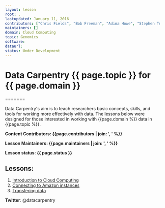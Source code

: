 ```yaml
---
layout: lesson
root: .
lastupdated: January 11, 2016
contributors: ["Chris Fields", "Bob Freeman", "Adina Howe", "Stephen Turner", "Jason Williams", "Tracy Teal", "Andréa Matsunaga"]
maintainers: []
domain: Cloud Computing
topic: Genomics
software:
dataurl:
status: Under Development
---
```


<!-- USING THIS LESSON TEMPLATE -->
<!-- Lesson specific information is taken from the YAML header at the top of the page -->

<!-- THE LESSON INFORMATION -->


# Data Carpentry {{ page.topic }} for {{ page.domain }}
=======

Data Carpentry's aim is to teach researchers basic concepts, skills,
and tools for working more effectively with data.
The lessons below were designed for those interested
in working with {{page.domain %}} data in {{page.topic %}}.


**Content Contributors: {{page.contributors | join: ', ' %}}**


**Lesson Maintainers: {{page.maintainers | join: ', ' %}}**


**Lesson status: {{ page.status }}**

<!--
  [Information on Lesson Status Categories]()
-->

<!-- ###### INDEX OF LESSONS ON THIS TOPIC ###### -->

## Lessons:


1. [Introduction to Cloud Computing](00-intro-to-cloud.html)
2. [Connecting to Amazon instances](01-amazon.html)
3. [Transfering data](03-moving-data.html)


<!--
## Data

Data files for the lesson are available here: 


### Requirements

Data Carpentry's teaching is hands-on, so participants are encouraged to use
their own computers to insure the proper setup of tools for an efficient workflow.
*These lessons assume no prior knowledge of the skills or tools*, but working
through this lesson requires working copies of the software described below.
To most effectively use these materials, please make sure to install everything
*before* working through this lesson.
-->

<p><strong>Twitter</strong>: @datacarpentry
